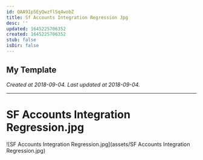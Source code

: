 ```yaml
---
id: QAA9Ip5EyQwzflSq4wobZ
title: Sf Accounts Integration Regression Jpg
desc: ''
updated: 1645225706352
created: 1645225706352
stub: false
isDir: false
---
```

My Template
---

_Created at 2018-09-04._
_Last updated at 2018-09-04._




---

# SF Accounts Integration Regression.jpg


![SF Accounts Integration Regression.jpg](assets/SF Accounts Integration Regression.jpg)

